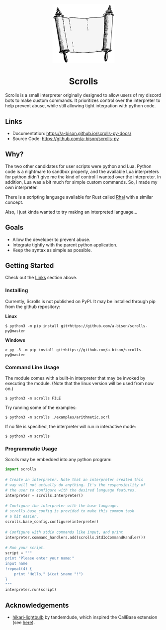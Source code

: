 <p align="center">
  <img src="media/scrolls-logo.png" width="200"/>
</p>

<h1 align="center">Scrolls</h1>
Scrolls is a small interpreter originally designed to allow users of my discord bots to
make custom commands. It prioritizes control over the interpreter to help prevent abuse,
while still allowing tight integration with python code.

## Links

- Documentation: https://a-bison.github.io/scrolls-py-docs/
- Source Code: https://github.com/a-bison/scrolls-py

## Why?
The two other candidates for user scripts were python and Lua. Python code is a nightmare
to sandbox properly, and the available Lua interpreters for python didn't give me the kind
of control I wanted over the interpreter. In addition, Lua was a bit much for simple
custom commands. So, I made my own interpreter.

There is a scripting language available for Rust called [Rhai](https://rhai.rs/book/) with
a similar concept.

Also, I just kinda wanted to try making an interpreted language...

## Goals

- Allow the developer to prevent abuse.
- Integrate tightly with the parent python application.
- Keep the syntax as simple as possible.

## Getting Started

Check out the [Links](#Links) section above.

### Installing

Currently, Scrolls is not published on PyPI. It may be installed through pip from
the github repository:

**Linux**
```
$ python3 -m pip install git+https://github.com/a-bison/scrolls-py@master
```

**Windows**
```
> py -3 -m pip install git+https://github.com/a-bison/scrolls-py@master
```

### Command Line Usage

The module comes with a built-in interpreter that may be invoked by executing the
module. (Note that the linux version will be used from now on.)

```
$ python3 -m scrolls FILE 
```

Try running some of the examples:
```
$ python3 -m scrolls ./examples/arithmetic.scrl
```

If no file is specified, the interpreter will run in interactive mode:
```
$ python3 -m scrolls
```

### Programmatic Usage

Scrolls may be embedded into any python program:
```py
import scrolls

# Create an interpreter. Note that an interpreter created this 
# way will not actually do anything. It's the responsibility of 
# the user to configure with the desired language features.
interpreter = scrolls.Interpreter()

# Configure the interpreter with the base language.
# scrolls.base_config is provided to make this common task
# a bit easier.
scrolls.base_config.configure(interpreter)

# Configure with stdio commands like input, and print
interpreter.command_handlers.add(scrolls.StdIoCommandHandler())

# Run your script.
script = """
print "Please enter your name:"
input name
!repeat(4) {
    print "Hello," $(cat $name "!")
}
"""
interpreter.run(script)
```

## Acknowledgements

- [hikari-lightbulb](https://github.com/tandemdude/hikari-lightbulb) by tandemdude, which inspired the
  CallBase extension (see [here](https://github.com/a-bison/scrolls-py/blob/cde0f5b9a88925541cc85c00a4a0e459f54a4f56/scrolls/ext/callbase.py)).